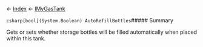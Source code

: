 ← [Index](Api-Index) ← [IMyGasTank](Sandbox.ModAPI.Ingame.IMyGasTank)

```csharp[bool](System.Boolean) AutoRefillBottles```##### Summary

Gets or sets whether storage bottles will be filled automatically when placed within this tank.

